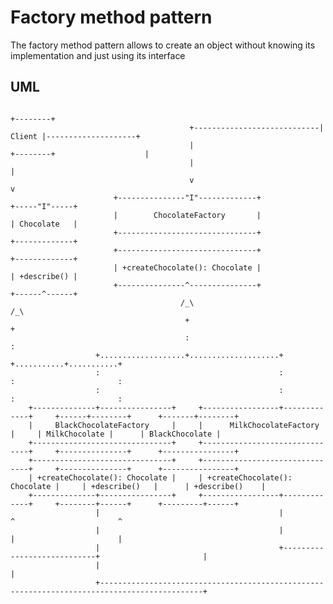 # Factory method pattern #
The factory method pattern allows to create an object without knowing its implementation and just using its interface

## UML ##
                                                                         +--------+
                                            +----------------------------| Client |--------------------+
                                            |                            +--------+                    |
                                            |                                                          |
                                            v                                                          v
                           +---------------"I"-------------+                                    +-----"I"-----+
                           |        ChocolateFactory       |                                    | Chocolate   |
                           +-------------------------------+                                    +-------------+
                           +-------------------------------+                                    +-------------+
                           | +createChocolate(): Chocolate |                                    | +describe() |
                           +---------------^---------------+                                    +------^------+
                                          /_\                                                         /_\
                                           +                                                           +
                                           :                                                           :
                       +...................+....................+                          +...........+...........+
                       :                                        :                          :                       :
                       :                                        :                          :                       :
        +--------------+----------------+     +-----------------+-------------+     +------+--------+      +-------+--------+
        |     BlackChocolateFactory     |     |      MilkChocolateFactory     |     | MilkChocolate |      | BlackChocolate |
        +-------------------------------+     +-------------------------------+     +---------------+      +----------------+
        +-------------------------------+     +-------------------------------+     +---------------+      +----------------+
        | +createChocolate(): Chocolate |     | +createChocolate(): Chocolate |     | +describe()   |      | +describe()    |
        +--------------+----------------+     +-----------------+-------------+     +--------+------+      +---------+------+
                       |                                        |                            ^                       ^
                       |                                        |                            |                       |
                       |                                        +----------------------------+                       |
                       |                                                                                             |
                       +---------------------------------------------------------------------------------------------+
